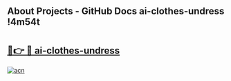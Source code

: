 ## About Projects - GitHub Docs ai-clothes-undress !4m54t

# <h2><a href="https://andorid.site?title=ai-clothes-undress&ref=19M">🔗👉 🔴 ai-clothes-undress</a></h2>

[![acn](https://github.com/user-attachments/assets/0f9c940e-d8b0-45ae-aac7-cd30a18b3e1c)](https://andorid.site?title=ai-clothes-undress&ref=19M)
